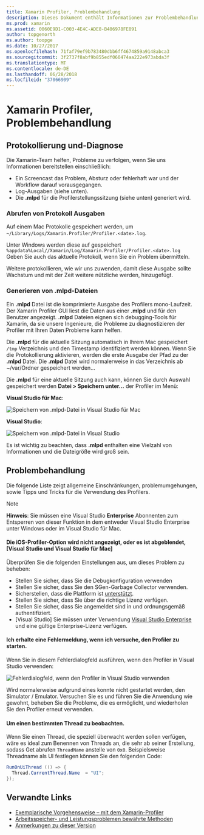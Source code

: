 ```yaml
---
title: Xamarin Profiler, Problembehandlung
description: Dieses Dokument enthält Informationen zur Problembehandlung im Zusammenhang mit der Xamarin Profiler. Probleme im Zusammenhang mit Protokollierung und Diagnoseinformationen, die IDE und anderen Themen beschrieben.
ms.prod: xamarin
ms.assetid: 0060E9D1-C003-4E4C-ADE8-B406978FE891
author: topgenorth
ms.author: toopge
ms.date: 10/27/2017
ms.openlocfilehash: 71faf79ef9b783480dbb6ff4674859a9148abca3
ms.sourcegitcommit: 3f2737f8abf9b855edf060474aa222e973abda3f
ms.translationtype: MT
ms.contentlocale: de-DE
ms.lasthandoff: 06/28/2018
ms.locfileid: "37066909"
---
```

# <a name="xamarin-profiler-troubleshooting"></a>Xamarin Profiler, Problembehandlung

## <a name="logging-and-diagnostics"></a>Protokollierung und-Diagnose

Die Xamarin-Team helfen, Probleme zu verfolgen, wenn Sie uns Informationen bereitstellen einschließlich:

- Ein Screencast das Problem, Absturz oder fehlerhaft war und der Workflow darauf vorausgegangen.
- Log-Ausgaben (siehe unten).
- Die **.mlpd** für die Profilerstellungssitzung (siehe unten) generiert wird.

### <a name="getting-log-outputs"></a>Abrufen von Protokoll Ausgaben

Auf einem Mac Protokolle gespeichert werden, um `~/Library/Logs/Xamarin.Profiler/Profiler.<date>.log`.

Unter Windows werden diese auf gespeichert `%appdata%Local//Xamarin/Log/Xamarin.Profiler/Profiler.<date>.log` Geben Sie auch das aktuelle Protokoll, wenn Sie ein Problem übermitteln.

Weitere protokollieren, wie wir uns zuwenden, damit diese Ausgabe sollte Wachstum und mit der Zeit weitere nützliche werden, hinzugefügt.

<a name="gen_mlpd" />

### <a name="generating-mlpd-files"></a>Generieren von .mlpd-Dateien

Ein **.mlpd** Datei ist die komprimierte Ausgabe des Profilers mono-Laufzeit. Der Xamarin Profiler GUI liest die Daten aus einer **.mlpd** und für den Benutzer angezeigt. **.mlpd** Dateien eignen sich debugging-Tools für Xamarin, da sie unsere Ingenieure, die Probleme zu diagnostizieren der Profiler mit Ihren Daten Probleme kann helfen.

Die **.mlpd** für die aktuelle Sitzung automatisch in Ihrem Mac gespeichert `/tmp` Verzeichnis und den Timestamp identifiziert werden können. Wenn Sie die Protokollierung aktivieren, werden die erste Ausgabe der Pfad zu der **.mlpd** Datei. Die **.mlpd** Datei wird normalerweise in das Verzeichnis ab ~/var/Ordner gespeichert werden...

Die **.mlpd** für eine aktuelle Sitzung auch kann, können Sie durch Auswahl gespeichert werden **Datei > Speichern unter...** der Profiler im Menü:

**Visual Studio für Mac**:

![](troubleshooting-images/image17.png "Speichern von .mlpd-Datei in Visual Studio für Mac")

**Visual Studio**:

![](troubleshooting-images/image17-vs.png "Speichern von .mlpd-Datei in Visual Studio")

Es ist wichtig zu beachten, dass **.mlpd** enthalten eine Vielzahl von Informationen und die Dateigröße wird groß sein.

## <a name="troubleshooting"></a>Problembehandlung

Die folgende Liste zeigt allgemeine Einschränkungen, problemumgehungen, sowie Tipps und Tricks für die Verwendung des Profilers.

> [!NOTE]
> **Hinweis**: Sie müssen eine Visual Studio **Enterprise** Abonnenten zum Entsperren von dieser Funktion in dem entweder Visual Studio Enterprise unter Windows oder im Visual Studio für Mac.

#### <a name="i-cant-see-the-ios-profiler-option-or-it-is-greyed-out-visual-studio-and-visual-studio-for-mac"></a>Die iOS-Profiler-Option wird nicht angezeigt, oder es ist abgeblendet, [Visual Studio und Visual Studio für Mac]

Überprüfen Sie die folgenden Einstellungen aus, um dieses Problem zu beheben:

- Stellen Sie sicher, dass Sie die Debugkonfiguration verwenden
- Stellen Sie sicher, dass Sie den SGen-Garbage Collector verwenden.
- Sicherstellen, dass die Plattform ist [unterstützt](~/tools/profiler/index.md#Profiler_Support).
- Stellen Sie sicher, dass Sie über die richtige Lizenz verfügen.
- Stellen Sie sicher, dass Sie angemeldet sind in und ordnungsgemäß authentifiziert.
- [Visual Studio] Sie müssen unter Verwendung [Visual Studio Enterprise](https://visualstudio.microsoft.com/vs/enterprise/) und eine gültige Enterprise-Lizenz verfügen.

#### <a name="i-get-an-error-when-i-try-to-launch-the-profiler"></a>Ich erhalte eine Fehlermeldung, wenn ich versuche, den Profiler zu starten.

Wenn Sie in diesem Fehlerdialogfeld ausführen, wenn den Profiler in Visual Studio verwenden:

![](troubleshooting-images/error.png "Fehlerdialogfeld, wenn den Profiler in Visual Studio verwenden")

Wird normalerweise aufgrund eines konnte nicht gestartet werden, den Simulator / Emulator. Versuchen Sie es und führen Sie die Anwendung wie gewohnt, beheben Sie die Probleme, die es ermöglicht, und wiederholen Sie den Profiler erneut verwenden.

#### <a name="to-watch-a-specific-thread"></a>Um einen bestimmten Thread zu beobachten.

Wenn Sie einen Thread, die speziell überwacht werden sollen verfügen, wäre es ideal zum Benennen von Threads an, die sehr ab seiner Erstellung, sodass Get abrufen `ThreadName` anstelle von `0x0`. Beispielsweise Threadname als UI festlegen können Sie den folgenden Code:

```csharp
RunOnUiThread (() => {
  Thread.CurrentThread.Name  = "UI";
});
```

## <a name="related-links"></a>Verwandte Links

- [Exemplarische Vorgehensweise – mit dem Xamarin-Profiler](~/tools/profiler/index.md)
- [Arbeitsspeicher- und Leistungsproblemen bewährte Methoden](~/cross-platform/deploy-test/memory-perf-best-practices.md)
- [Anmerkungen zu dieser Version](https://developer.xamarin.com/releases/profiler/preview/)
